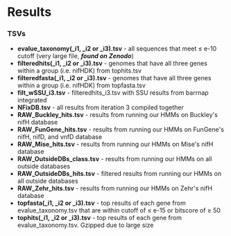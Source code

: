 # Results 

### TSVs
+ **evalue_taxonomy(_i1, _i2 or _i3).tsv** - all sequences that meet ≤ e-10 cutoff (very large file, ***found on Zenodo***)
+ **filteredhits(_i1, _i2 or _i3).tsv** - genomes that have all three genes within a group (i.e. nifHDK) from tophits.tsv
+ **filteredfasta(_i1, _i2 or _i3).tsv** - genomes that have all three genes within a group (i.e. nifHDK) from topfasta.tsv
+ **filt_wSSU_i3.tsv** - filteredhits_i3.tsv with SSU results from barrnap integrated
+ **NFixDB.tsv** - all results from iteration 3 compiled together
+ **RAW_Buckley_hits.tsv** - results from running our HMMs on Buckley's nifH database
+ **RAW_FunGene_hits.tsv** - results from running our HMMs on FunGene's nifH, nifD, and vnfD database
+ **RAW_Mise_hits.tsv** - results from running our HMMs on Mise's nifH database
+ **RAW_OutsideDBs_class.tsv** - results from running our HMMs on all outside databases
+ **RAW_OutsideDBs_hits.tsv** - filtered results from running our HMMs on all outside databases
+ **RAW_Zehr_hits.tsv** - results from running our HMMs on Zehr's nifH database
+ **topfasta(_i1, _i2 or _i3).tsv** - top results of each gene from evalue_taxonomy.tsv that are within cutoff of ≤ e-15 or bitscore of ≥ 50 
+ **tophits(_i1, _i2 or _i3).tsv** - top results of each gene from evalue_taxonomy.tsv. Gzipped due to large size
